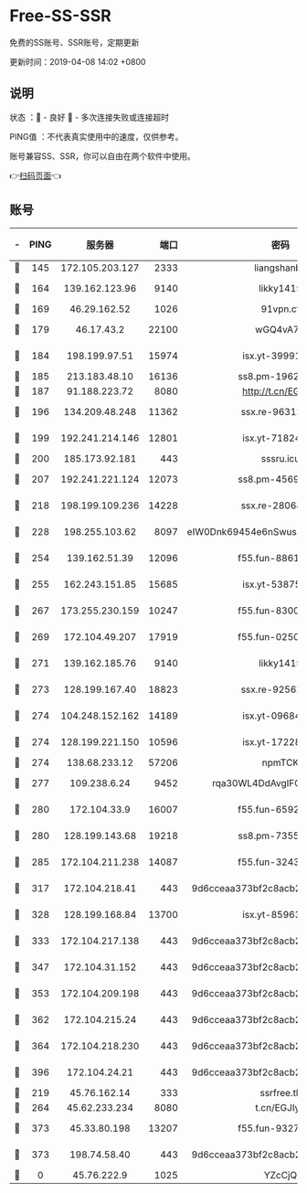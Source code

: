 # Free-SS-SSR

免费的SS账号、SSR账号，定期更新

更新时间：2019-04-08 14:02 +0800

## 说明

状态     ：🙂 - 良好 🙁 - 多次连接失败或连接超时

PING值   ：不代表真实使用中的速度，仅供参考。

账号兼容SS、SSR，你可以自由在两个软件中使用。

👉[扫码页面](https://liesauer.github.io/Free-SS-SSR/)👈

## 账号

|-|PING|服务器|端口|密码|加密方式|区域|
|:----:|:----:|:-----:|-----:|:----:|:----:|:----:|
|🙂|145|172.105.203.127|2333|liangshanbo|chacha20|JP|
|🙂|164|139.162.123.96|9140|likky1415|aes-256-cfb|JP|
|🙂|169|46.29.162.52|1026|91vpn.cf|rc4-md5|RU|
|🙂|179|46.17.43.2|22100|wGQ4vA7D|aes-256-gcm|RU|
|🙂|184|198.199.97.51|15974|isx.yt-39991423|aes-256-cfb|US|
|🙂|185|213.183.48.10|16136|ss8.pm-19627789|rc4-md5|RU|
|🙂|187|91.188.223.72|8080|http://t.cn/EGJIyrl|rc4-md5|RU|
|🙂|196|134.209.48.248|11362|ssx.re-96312869|aes-256-cfb|US|
|🙂|199|192.241.214.146|12801|isx.yt-71824298|aes-256-cfb|US|
|🙂|200|185.173.92.181|443|sssru.icu|rc4-md5|RU|
|🙂|207|192.241.221.124|12073|ss8.pm-45691802|aes-256-cfb|US|
|🙂|218|198.199.109.236|14228|ssx.re-28068094|aes-256-cfb|US|
|🙂|228|198.255.103.62|8097|eIW0Dnk69454e6nSwuspv9DmS201tQ0D|aes-256-cfb|US|
|🙂|254|139.162.51.39|12096|f55.fun-88617667|aes-256-cfb|SG|
|🙂|255|162.243.151.85|15685|isx.yt-53875045|aes-256-cfb|US|
|🙂|267|173.255.230.159|10247|f55.fun-83008054|aes-256-cfb|US|
|🙂|269|172.104.49.207|17919|f55.fun-02500708|aes-256-cfb|SG|
|🙂|271|139.162.185.76|9140|likky1415|aes-256-cfb|DE|
|🙂|273|128.199.167.40|18823|ssx.re-92562343|aes-256-cfb|SG|
|🙂|274|104.248.152.162|14189|isx.yt-09684732|aes-256-cfb|SG|
|🙂|274|128.199.221.150|10596|isx.yt-17228760|aes-256-cfb|SG|
|🙂|274|138.68.233.12|57206|npmTCK|rc4-md5|US|
|🙂|277|109.238.6.24|9452|rqa30WL4DdAvgIFG6Fs3znzTa|aes-256-cfb|FR|
|🙂|280|172.104.33.9|16007|f55.fun-65922710|aes-256-cfb|SG|
|🙂|280|128.199.143.68|19218|ss8.pm-73559472|aes-256-cfb|SG|
|🙂|285|172.104.211.238|14087|f55.fun-32438458|aes-256-cfb|US|
|🙂|317|172.104.218.41|443|9d6cceaa373bf2c8acb22e60b6a58be6|aes-256-cfb|US|
|🙂|328|128.199.168.84|13700|isx.yt-85963683|aes-256-cfb|SG|
|🙂|333|172.104.217.138|443|9d6cceaa373bf2c8acb22e60b6a58be6|aes-256-cfb|US|
|🙂|347|172.104.31.152|443|9d6cceaa373bf2c8acb22e60b6a58be6|aes-256-cfb|US|
|🙂|353|172.104.209.198|443|9d6cceaa373bf2c8acb22e60b6a58be6|aes-256-cfb|US|
|🙂|362|172.104.215.24|443|9d6cceaa373bf2c8acb22e60b6a58be6|aes-256-cfb|US|
|🙂|364|172.104.218.230|443|9d6cceaa373bf2c8acb22e60b6a58be6|aes-256-cfb|US|
|🙂|396|172.104.24.21|443|9d6cceaa373bf2c8acb22e60b6a58be6|aes-256-cfb|US|
|🙂|219|45.76.162.14|333|ssrfree.tk|rc4|SG|
|🙂|264|45.62.233.234|8080|t.cn/EGJIyrl|rc4-md5|CA|
|🙂|373|45.33.80.198|13207|f55.fun-93270323|aes-256-cfb|US|
|🙂|373|198.74.58.40|443|9d6cceaa373bf2c8acb22e60b6a58be6|aes-256-cfb|US|
|🙁|0|45.76.222.9|1025|YZcCjQ|rc4-md5|JP|

